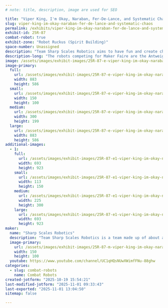 ```yaml
---
# note: title, description, image are used for SEO

title: "Viper King, I'm Okay, Naraban, Fer-De-Lance, and Systematic Chaos"
slug: viper-king-im-okay-naraban-fer-de-lance-and-systematic-chaos
permalink: /exhibits/viper-king-im-okay-naraban-fer-de-lance-and-systematic-chaos/
exhibit-id: 25R-87
combat-robot: true
exhibit-zone: "Robot Ruckus (Spirit Building)"
space-number: Unassigned
description: "Team Sharp Scales Robotics aims to have fun and create chaos in the arena."
description-long: "The robots competing for Maker Faire are the Antweights: Viper King, Naraban, I'm Okay, Fer-De-Lance, and the Beetleweight: Systematic Chaos."
image: /assets/images/exhibit-images/25R-87-e-viper-king-im-okay-naraban-fer-de-lance-and-systematic-chaos-43-ssr-logo-7151-300x199.PNG
image-primary: 
  full:
    url: /assets/images/exhibit-images/25R-87-e-viper-king-im-okay-naraban-fer-de-lance-and-systematic-chaos-43-ssr-logo-7151-full.PNG
    width: 883
    height: 586
  small:
    url: /assets/images/exhibit-images/25R-87-e-viper-king-im-okay-naraban-fer-de-lance-and-systematic-chaos-43-ssr-logo-7151-150x100.PNG
    width: 150
    height: 100
  medium:
    url: /assets/images/exhibit-images/25R-87-e-viper-king-im-okay-naraban-fer-de-lance-and-systematic-chaos-43-ssr-logo-7151-300x199.PNG
    width: 300
    height: 199
  large:
    url: /assets/images/exhibit-images/25R-87-e-viper-king-im-okay-naraban-fer-de-lance-and-systematic-chaos-43-ssr-logo-7151-883x586.PNG
    width: 883
    height: 586
additional-images: 
  - 1:
    full:
      url: /assets/images/exhibit-images/25R-87-e1-viper-king-im-okay-naraban-fer-de-lance-and-systematic-chaos-20251020-190521-full.jpg
      width: 693
      height: 923
    small:
      url: /assets/images/exhibit-images/25R-87-e1-viper-king-im-okay-naraban-fer-de-lance-and-systematic-chaos-20251020-190521-113x150.jpg
      width: 113
      height: 150
    medium:
      url: /assets/images/exhibit-images/25R-87-e1-viper-king-im-okay-naraban-fer-de-lance-and-systematic-chaos-20251020-190521-225x300.jpg
      width: 225
      height: 300
    large:
      url: /assets/images/exhibit-images/25R-87-e1-viper-king-im-okay-naraban-fer-de-lance-and-systematic-chaos-20251020-190521-693x923.jpg
      width: 693
      height: 923
maker: 
  name: "Sharp Scales Robotics"
  description: "Team Sharp Scales Robotics is a team made up of about a dozen robots (half of which are only CAD designs) and is affiliated with Purple Fire Robotics."
  image-primary:
    url: /assets/images/exhibit-images/25R-87-m-viper-king-im-okay-naraban-fer-de-lance-and-systematic-chaos-ssr-logo-300x199.PNG
    width: 150
    height: 100
  youtube: https://www.youtube.com/channel/UC1qHQsNUwXWimfFNu-88ghw
categories: 
  - slug: combat-robots
    name: Combat Robots
created-jotform: "2025-10-19 15:54:21"
last-modified-jotform: "2025-11-01 09:33:43"
last-exported: "2025-11-01 13:04:50"
sitemap: false

---
```

